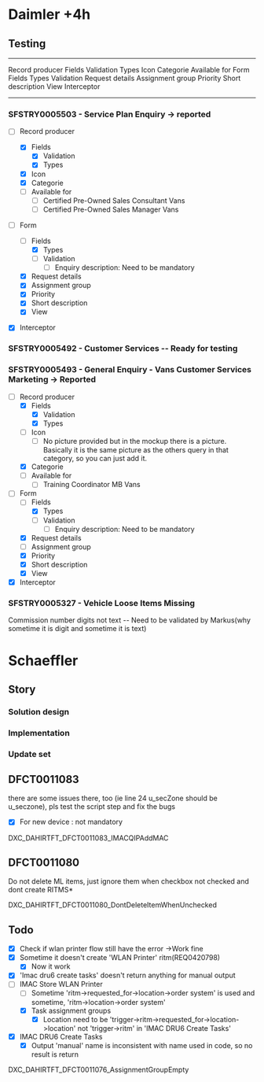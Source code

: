 # Daimler +4h

## Testing
---

Record producer
	Fields
		Validation
		Types
	Icon
	Categorie
	Available for
Form
	Fields
		Types
		Validation
	Request details
	Assignment group
	Priority
	Short description
	View
Interceptor

---
### SFSTRY0005503 - Service Plan Enquiry -> reported

- [ ] Record producer
	- [x] Fields
		- [x] Validation
		- [x] Types
	- [x] Icon
	- [x] Categorie
	- [ ] Available for
		- [ ] Certified Pre-Owned Sales Consultant Vans
		- [ ] Certified Pre-Owned Sales Manager Vans		
- [ ] Form
	- [ ] Fields
		- [x] Types
		- [ ] Validation
			- [ ] Enquiry description: Need to be mandatory
	- [x] Request details
	- [x] Assignment group
	- [x] Priority
	- [x] Short description
	- [x] View
- [x] Interceptor


### SFSTRY0005492 - Customer Services -- Ready for testing

### SFSTRY0005493 - General Enquiry - Vans Customer Services Marketing -> Reported

- [ ] Record producer
	- [x] Fields
		- [x] Validation
		- [x] Types
	- [ ] Icon
		- [ ] No picture provided but in the mockup there is a picture. Basically it is the same picture as the others query in that category, so you can just add it.
	- [x] Categorie
	- [ ] Available for
		- [ ] Training Coordinator MB Vans
- [ ] Form
	- [ ] Fields
		- [x] Types
		- [ ] Validation
			- [ ] Enquiry description: Need to be mandatory
	- [x] Request details
	- [ ] Assignment group
	- [x] Priority
	- [x] Short description
	- [x] View
- [x] Interceptor

### SFSTRY0005327 - Vehicle Loose Items Missing

Commission number digits not text -- Need to be validated by Markus(why sometime it is digit and sometime it is text)

# Schaeffler

## Story

### Solution design

### Implementation

### Update set


## DFCT0011083

 there are some issues there, too (ie line 24 u_secZone should be u_seczone), pls test the script step and fix the bugs 
 
 - [x] For new device : not mandatory
 
 DXC_DAHIRTFT_DFCT0011083_IMACQIPAddMAC

## DFCT0011080
Do not delete ML items, just ignore them when checkbox not checked and dont create RITMS*

DXC_DAHIRTFT_DFCT0011080_DontDeleteItemWhenUnchecked

## Todo
- [x] Check if wlan printer flow still have the error ->Work fine
- [x] Sometime it doesn't create 'WLAN Printer' ritm(REQ0420798)
	- [x] Now it work
- [x] 'Imac dru6 create tasks' doesn't return anything for manual output
- [ ] IMAC Store WLAN Printer
	- [ ] Sometime 'ritm->requested_for->location->order system' is used and sometime, 'ritm->location->order system'
	- [x] Task assignment groups
		- [x] Location need to be 'trigger->ritm->requested_for->location->location' not 'trigger->ritm' in 'IMAC DRU6 Create Tasks'
- [x] IMAC DRU6 Create Tasks
	- [x] Output 'manual' name is inconsistent with name used in code, so no result is return

DXC_DAHIRTFT_DFCT0011076_AssignmentGroupEmpty